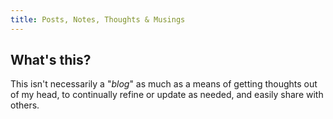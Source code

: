 ```yaml
---
title: Posts, Notes, Thoughts & Musings
---
```


## What's this?

This isn't necessarily a "*blog*" as much as a means of getting thoughts out of my head, to continually refine or update as needed, and easily share with others.